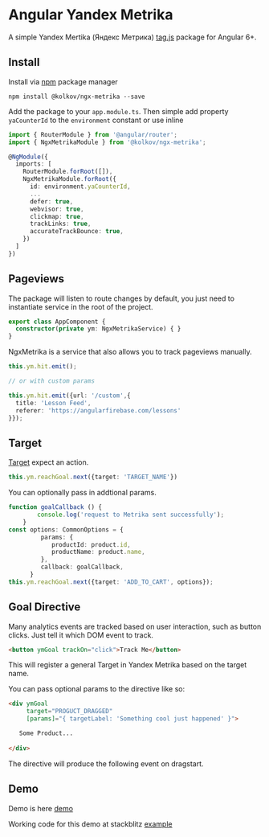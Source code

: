 # Angular Yandex Metrika

A simple Yandex Mertika (Яндекс Метрика) [tag.js](https://yandex.ru/support/metrika/) package for Angular 6+. 

## Install

Install via [npm][npm] package manager

```
npm install @kolkov/ngx-metrika --save
```

Add the package to your `app.module.ts`.
Then simple add property `yaCounterId` to the `environment` constant or use inline

```ts
import { RouterModule } from '@angular/router';
import { NgxMetrikaModule } from '@kolkov/ngx-metrika';

@NgModule({
  imports: [
    RouterModule.forRoot([]),
    NgxMetrikaModule.forRoot({
      id: environment.yaCounterId,
      ...      
      defer: true,
      webvisor: true,
      clickmap: true,
      trackLinks: true,
      accurateTrackBounce: true,
    })
  ]
})
```

## Pageviews

The package will listen to route changes by default, you just need to instantiate service in the root of the project. 

```ts
export class AppComponent {
  constructor(private ym: NgxMetrikaService) { }
}
```

NgxMetrika is a service that also allows you to track pageviews manually. 

```ts
this.ym.hit.emit();

// or with custom params

this.ym.hit.emit({url: '/custom',{
  title: 'Lesson Feed',  
  referer: 'https://angularfirebase.com/lessons'
}});
```

## Target

[Target](https://yandex.ru/support/metrika/objects/reachgoal.html) expect an action. 

```ts
this.ym.reachGoal.next({target: 'TARGET_NAME'})
```

You can optionally pass in addtional params.

```ts
function goalCallback () {
        console.log('request to Metrika sent successfully');
    }
const options: CommonOptions = {     
         params: {
            productId: product.id,
            productName: product.name,
         },
         callback: goalCallback,
      }
this.ym.reachGoal.next({target: 'ADD_TO_CART', options});
```

## Goal Directive

Many analytics events are tracked based on user interaction, such as button clicks. Just tell it which DOM event to track.  

```html
<button ymGoal trackOn="click">Track Me</button>
```

This will register a general Target in Yandex Metrika based on the target name.

You can pass optional params to the directive like so:

```html
<div ymGoal     
     target="PROGUCT_DRAGGED"     
     [params]="{ targetLabel: 'Something cool just happened' }">

   Some Product...
   
</div>
```

The directive will produce the following event on dragstart. 

## Demo
Demo is here [demo][demo]

Working code for this demo at stackblitz [example](https://stackblitz.com/edit/ngx-metrika)

[npm]: https://www.npmjs.com/
[demo]: https://ngx-metrika.stackblitz.io
[example]: https://stackblitz.com/edit/ngx-metrika


